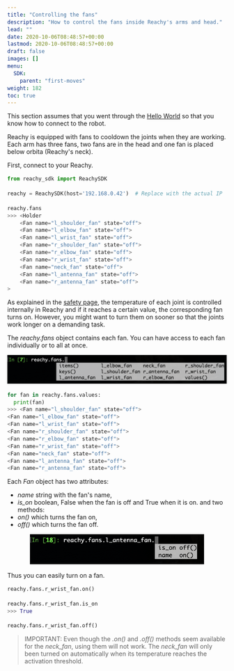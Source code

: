```yaml
---
title: "Controlling the fans"
description: "How to control the fans inside Reachy's arms and head."
lead: ""
date: 2020-10-06T08:48:57+00:00
lastmod: 2020-10-06T08:48:57+00:00
draft: false
images: []
menu:
  SDK:
    parent: "first-moves"
weight: 182
toc: true
---
```


This section assumes that you went through the [Hello World](https://pollen-robotics.github.io/reachy-2021-docs/sdk/getting-started/hello-world/) so that you know how to connect to the robot.

Reachy is equipped with fans to cooldown the joints when they are working. Each arm has three fans, two fans are in the head and one fan is placed below orbita (Reachy's neck).

First, connect to your Reachy.

```python
from reachy_sdk import ReachySDK

reachy = ReachySDK(host='192.168.0.42')  # Replace with the actual IP

reachy.fans
>>> <Holder
	<Fan name="l_shoulder_fan" state="off">
	<Fan name="l_elbow_fan" state="off">
	<Fan name="l_wrist_fan" state="off">
	<Fan name="r_shoulder_fan" state="off">
	<Fan name="r_elbow_fan" state="off">
	<Fan name="r_wrist_fan" state="off">
	<Fan name="neck_fan" state="off">
	<Fan name="l_antenna_fan" state="off">
	<Fan name="r_antenna_fan" state="off">
>
```

As explained in the [safety page](https://pollen-robotics.github.io/reachy-2021-docs/sdk/first-moves/safety/#check-the-temperatures), the temperature of each joint is controlled internally in Reachy and if it reaches a certain value, the corresponding fan turns on. 
However, you might want to turn them on sooner so that the joints work longer on a demanding task.

The *reachy.fans* object contains each fan. You can have access to each fan individually or to all at once.

<p align="center">
  <img src="fans_attributes.png" alt="drawing" width="600"/>
</p>

```python
for fan in reachy.fans.values:
  print(fan)
>>> <Fan name="l_shoulder_fan" state="off">
<Fan name="l_elbow_fan" state="off">
<Fan name="l_wrist_fan" state="off">
<Fan name="r_shoulder_fan" state="off">
<Fan name="r_elbow_fan" state="off">
<Fan name="r_wrist_fan" state="off">
<Fan name="neck_fan" state="off">
<Fan name="l_antenna_fan" state="off">
<Fan name="r_antenna_fan" state="off">
```
Each *Fan* object has two attributes: 
* *name* string with the fan's name, 
* *is_on* boolean, False when the fan is off and True when it is on.
and two methods:
* *on()* which turns the fan on,
* *off()* which turns the fan off.

<p align="center">
  <img src="single_fan_attribute.png" alt="drawing" width="400"/>
</p>

Thus you can easily turn on a fan.

```python
reachy.fans.r_wrist_fan.on()

reachy.fans.r_wrist_fan.is_on
>>> True

reachy.fans.r_wrist_fan.off()
```

> IMPORTANT: Even though the *.on()* and *.off()* methods seem available for the *neck_fan*, using them will not work. The *neck_fan* will only been turned on automatically when its temperature reaches the activation threshold.